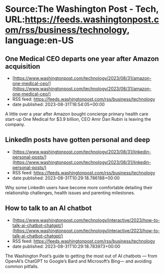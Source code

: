 # Source:The Washington Post - Tech, URL:https://feeds.washingtonpost.com/rss/business/technology, language:en-US

## One Medical CEO departs one year after Amazon acquisition
 - [https://www.washingtonpost.com/technology/2023/08/31/amazon-one-medical-ceo/](https://www.washingtonpost.com/technology/2023/08/31/amazon-one-medical-ceo/)
 - RSS feed: https://feeds.washingtonpost.com/rss/business/technology
 - date published: 2023-08-31T16:54:05+00:00

A little over a year after Amazon bought concierge primary health care start-up One Medical for $3.9 billion, CEO Amir Dan Rubin is leaving the company.

## LinkedIn posts have gotten personal and deep
 - [https://www.washingtonpost.com/technology/2023/08/31/linkedin-personal-posts/](https://www.washingtonpost.com/technology/2023/08/31/linkedin-personal-posts/)
 - RSS feed: https://feeds.washingtonpost.com/rss/business/technology
 - date published: 2023-08-31T10:29:18.786188+00:00

Why some LinkedIn users have become more comfortable detailing their relationship challenges, health issues and parenting milestones.

## How to talk to an AI chatbot
 - [https://www.washingtonpost.com/technology/interactive/2023/how-to-talk-ai-chatbot-chatgpt/](https://www.washingtonpost.com/technology/interactive/2023/how-to-talk-ai-chatbot-chatgpt/)
 - RSS feed: https://feeds.washingtonpost.com/rss/business/technology
 - date published: 2023-08-31T10:29:18.783973+00:00

The Washington Post’s guide to getting the most out of AI chatbots — from OpenAI’s ChatGPT to Google’s Bard and Microsoft’s Bing— and avoiding common pitfalls.

